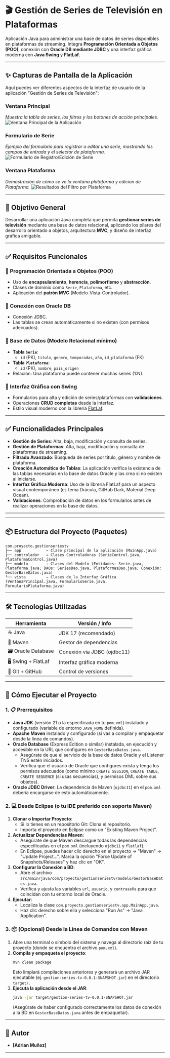 # 🎬 Gestión de Series de Televisión en Plataformas

Aplicación Java para administrar una base de datos de series disponibles en plataformas de streaming. Integra **Programación Orientada a Objetos (POO)**, conexión con **Oracle DB mediante JDBC** y una interfaz gráfica moderna con **Java Swing** y **FlatLaf**.

---


## ✨ Capturas de Pantalla de la Aplicación

Aquí puedes ver diferentes aspectos de la interfaz de usuario de la aplicación "Gestión de Series de Televisión":

### Ventana Principal
*Muestra la tabla de series, los filtros y los botones de acción principales.*
![Ventana Principal de la Aplicación](capturas/aplicacion.PNG)

### Formulario de Serie
*Ejemplo del formulario para registrar o editar una serie, mostrando los campos de entrada y el selector de plataforma.*
![Formulario de Registro/Edición de Serie](capturas/AplicacionRegistrar.PNG)

### Ventana Plataforma
*Demostración de cómo se ve la ventana plataforma y edicion de Plataforma.*
![Resultados del Filtro por Plataforma](capturas/aplicacion2.PNG)

---

## 🎯 Objetivo General

Desarrollar una aplicación Java completa que permita **gestionar series de televisión** mediante una base de datos relacional, aplicando los pilares del desarrollo orientado a objetos, arquitectura **MVC**, y diseño de interfaz gráfica amigable.

---

## ✅ Requisitos Funcionales

### 🔹 Programación Orientada a Objetos (POO)

- Uso de **encapsulamiento**, **herencia**, **polimorfismo** y **abstracción**.
- Clases de dominio como `Serie`, `Plataforma`, etc.
- Aplicación del **patrón MVC** (Modelo-Vista-Controlador).

### 🔹 Conexión con Oracle DB

- Conexión JDBC.
- Las tablas se crean automáticamente si no existen (con permisos adecuados).

### 🔹 Base de Datos (Modelo Relacional mínimo)

- **Tabla `Serie`**:  
  - `id` (PK), `titulo`, `genero`, `temporadas`, `año`, `id_plataforma` (FK)
- **Tabla `Plataforma`**:  
  - `id` (PK), `nombre`, `pais_origen`
- Relación: Una plataforma puede contener muchas series (1:N).

### 🔹 Interfaz Gráfica con Swing

- Formularios para alta y edición de series/plataformas con **validaciones**.
- Operaciones **CRUD completas** desde la interfaz.
- Estilo visual moderno con la librería [FlatLaf](https://www.formdev.com/flatlaf/).

---

## ✅ Funcionalidades Principales

- **Gestión de Series**: Alta, baja, modificación y consulta de series.
- **Gestión de Plataformas**: Alta, baja, modificación y consulta de plataformas de streaming.
- **Filtrado Avanzado**: Búsqueda de series por título, género y nombre de plataforma.
- **Creación Automática de Tablas**: La aplicación verifica la existencia de las tablas necesarias en la base de datos Oracle y las crea si no existen al iniciarse.
- **Interfaz Gráfica Moderna**: Uso de la librería FlatLaf para un aspecto visual contemporáneo (ej. tema Drácula, GitHub Dark, Material Deep Ocean).
- **Validaciones**: Comprobación de datos en los formularios antes de realizar operaciones en la base de datos.

---
---

## 📦 Estructura del Proyecto (Paquetes)

```text
com.proyecto.gestionseriestv
├── app           → Clase principal de la aplicación (MainApp.java)
├── controlador   → Clases Controladoras (SerieControl.java, PlataformaControl.java)
├── modelo        → Clases del Modelo (Entidades: Serie.java, Plataforma.java; DAOs: SeriesDao.java, PlataformasDao.java; Conexión: GestorBaseDatos.java)
└── vista         → Clases de la Interfaz Gráfica (VentanaPrincipal.java, FormularioSerie.java, FormularioPlataforma.java)

```

---

## 🛠️ Tecnologías Utilizadas

| Herramienta        | Versión / Info                  |
|--------------------|---------------------------------|
| ☕ Java             | JDK 17 (recomendado)            |
| 🧱 Maven           | Gestor de dependencias          |
| 🗃️ Oracle Database | Conexión vía JDBC (ojdbc11)     |
| 🖥️ Swing + FlatLaf | Interfaz gráfica moderna        |
| 🐙 Git + GitHub    | Control de versiones            |

---

## 🚀 Cómo Ejecutar el Proyecto

### 1. 📋 Prerrequisitos

* **Java JDK** (versión 21 o la especificada en tu `pom.xml`) instalado y configurado (variable de entorno `JAVA_HOME` definida).
* **Apache Maven** instalado y configurado (si vas a compilar y empaquetar desde la línea de comandos).
* **Oracle Database** (Express Edition o similar) instalada, en ejecución y accesible en la URL que configures en `GestorBaseDatos.java`.
    * Asegúrate de que el servicio de la base de datos Oracle y el Listener TNS estén iniciados.
    * Verifica que el usuario de Oracle que configures exista y tenga los permisos adecuados (como mínimo `CREATE SESSION`, `CREATE TABLE`, `CREATE SEQUENCE` (si usas secuencias), y permisos DML sobre sus objetos).
* **Oracle JDBC Driver**: La dependencia de Maven (`ojdbc11`) en el `pom.xml` debería encargarse de esto automáticamente.

### 2. 💻 Desde Eclipse (o tu IDE preferido con soporte Maven)

1.  **Clonar o Importar Proyecto**:
    * Si lo tienes en un repositorio Git: Clona el repositorio.
    * Importa el proyecto en Eclipse como un "Existing Maven Project".
2.  **Actualizar Dependencias Maven**:
    * Asegúrate de que Maven descargue todas las dependencias especificadas en el `pom.xml` (incluyendo `ojdbc11` y `flatlaf`).
    * En Eclipse, puedes hacer clic derecho en el proyecto -> "Maven" -> "Update Project...". Marca la opción "Force Update of Snapshots/Releases" y haz clic en "OK".
3.  **Configurar la Conexión a BD**:
    * Abre el archivo `src/main/java/com/proyecto/gestionseriestv/modelo/GestorBaseDatos.java`.
    * Verifica y ajusta las variables `url`, `usuario`, y `contraseña` para que coincidan con tu entorno local de Oracle.
4.  **Ejecutar**:
    * Localiza la clase `com.proyecto.gestionseriestv.app.MainApp.java`.
    * Haz clic derecho sobre ella y selecciona "Run As" -> "Java Application".

### 3. 📦 (Opcional) Desde la Línea de Comandos con Maven

1.  Abre una terminal o símbolo del sistema y navega al directorio raíz de tu proyecto (donde se encuentra el archivo `pom.xml`).
2.  **Compila y empaqueta el proyecto**:
    ```bash
    mvn clean package
    ```
    Esto limpiará compilaciones anteriores y generará un archivo JAR ejecutable (ej. `gestion-series-tv-0.0.1-SNAPSHOT.jar`) en el directorio `target/`.
3.  **Ejecuta la aplicación desde el JAR**:
    ```bash
    java -jar target/gestion-series-tv-0.0.1-SNAPSHOT.jar
    ```
    (Asegúrate de haber configurado correctamente los datos de conexión a la BD en `GestorBaseDatos.java` antes de empaquetar).

---



## 👤 Autor

- **[Adrian Muñoz]**  


---
